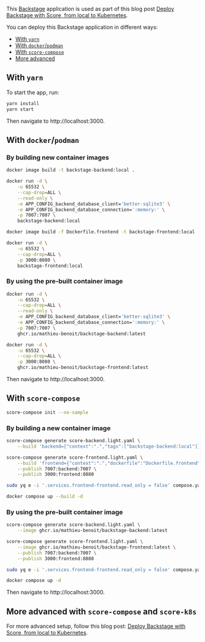 This [Backstage](https://backstage.io) application is used as part of this blog post [Deploy Backstage with Score, from local to Kubernetes](https://medium.com/@mabenoit/deploy-backstage-with-score-45bb2d7c2d90).

You can deploy this Backstage application in different ways:
- [With `yarn`](#with-yarn)
- [With `docker`/`podman`](#with-dockerpodman)
- [With `score-compose`](#with-score-compose)
- [More advanced](#more-advanced)

## With `yarn`

To start the app, run:

```sh
yarn install
yarn start
```

Then navigate to http://localhost:3000.

## With `docker`/`podman`

### By building new container images

```sh
docker image build -t backstage-backend:local .

docker run -d \
    -u 65532 \
    --cap-drop=ALL \
    --read-only \
    -e APP_CONFIG_backend_database_client='better-sqlite3' \
    -e APP_CONFIG_backend_database_connection=':memory:' \
    -p 7007:7007 \
    backstage-backend:local

docker image build -f Dockerfile.frontend -t backstage-frontend:local .

docker run -d \
    -u 65532 \
    --cap-drop=ALL \
    -p 3000:8080 \
    backstage-frontend:local
```

### By using the pre-built container image

```sh
docker run -d \
    -u 65532 \
    --cap-drop=ALL \
    --read-only \
    -e APP_CONFIG_backend_database_client='better-sqlite3' \
    -e APP_CONFIG_backend_database_connection=':memory:' \
    -p 7007:7007 \
    ghcr.io/mathieu-benoit/backstage-backend:latest

docker run -d \
    -u 65532 \
    --cap-drop=ALL \
    -p 3000:8080 \
    ghcr.io/mathieu-benoit/backstage-frontend:latest
```

Then navigate to http://localhost:3000.

## With `score-compose`

```bash
score-compose init --no-sample
```

### By building a new container image

```bash
score-compose generate score-backend.light.yaml \
    --build 'backend={"context":".","tags":["backstage-backend:local"]}'

score-compose generate score-frontend.light.yaml \
    --build 'frontend={"context":".","dockerfile":"Dockerfile.frontend","tags":["backstage-frontend:local"]}' \
    --publish 7007:backend:7007 \
    --publish 3000:frontend:8080

sudo yq e -i '.services.frontend-frontend.read_only = false' compose.yaml
```

```bash
docker compose up --build -d
```

### By using the pre-built container image

```bash
score-compose generate score-backend.light.yaml \
    --image ghcr.io/mathieu-benoit/backstage-backend:latest

score-compose generate score-frontend.light.yaml \
    --image ghcr.io/mathieu-benoit/backstage-frontend:latest \
    --publish 7007:backend:7007 \
    --publish 3000:frontend:8080

sudo yq e -i '.services.frontend-frontend.read_only = false' compose.yaml
```

```bash
docker compose up -d
```

Then navigate to http://localhost:3000.

## More advanced with `score-compose` and `score-k8s`

For more advanced setup, follow this blog post: [Deploy Backstage with Score, from local to Kubernetes](https://medium.com/@mabenoit/deploy-backstage-with-score-45bb2d7c2d90).
